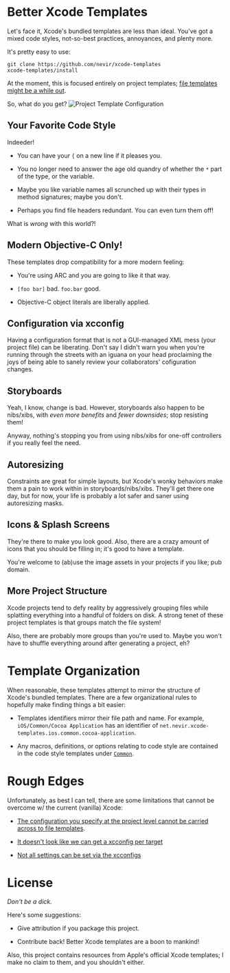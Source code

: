 Better Xcode Templates
======================

Let's face it, Xcode's bundled templates are less than ideal.  You've got a
mixed code styles, not-so-best practices, annoyances, and plenty more.

It's pretty easy to use:

    git clone https://github.com/nevir/xcode-templates
    xcode-templates/install

At the moment, this is focused entirely on project templates; [file templates
might be a while out](#rough-edges).

So, what do you get?
![Project Template Configuration](http://nevir.github.com/xcode-templates/images/configuration.png)


Your Favorite Code Style
------------------------

Indeeder!

* You can have your `{` on a new line if it pleases you.

* You no longer need to answer the age old quandry of whether the `*` part of
  the type, or the variable.

* Maybe you like variable names all scrunched up with their types in
method signatures; maybe you don't.

* Perhaps you find file headers redundant.  You can even turn them off!

What is _wrong_ with this world?!


Modern Objective-C Only!
------------------------

These templates drop compatibility for a more modern feeling:

* You're using ARC and you are going to like it that way.

* `[foo bar]` bad.  `foo.bar` good.

* Objective-C object literals are liberally applied.


Configuration via xcconfig
--------------------------

Having a configuration format that is not a GUI-managed XML mess (your project
file) can be liberating.  Don't say I didn't warn you when you're running
through the streets with an iguana on your head proclaiming the joys of being
able to sanely review your collaborators' cofiguration changes.


Storyboards
-----------

Yeah, I know, change is bad.  However, storyboards also happen to be nibs/xibs,
with _even more benefits_ and _fewer downsides_; stop resisting them!

Anyway, nothing's stopping you from using nibs/xibs for one-off controllers if
you really feel the need.


Autoresizing
------------

Constraints are great for simple layouts, but Xcode's wonky behaviors make them
a pain to work within in storyboards/nibs/xibs.  They'll get there one day, but
for now, your life is probably a lot safer and saner using autoresizing masks.


Icons & Splash Screens
----------------------

They're there to make you look good.  Also, there are a crazy amount of icons
that you should be filling in; it's good to have a template.

You're welcome to (ab)use the image assets in your projects if you like; pub
domain.


More Project Structure
----------------------

Xcode projects tend to defy reality by aggressively grouping files while
splatting everything into a handful of folders on disk.  A strong tenet of
these project templates is that groups match the file system!

Also, there are probably more groups than you're used to.  Maybe you won't have
to shuffle everything around after generating a project, eh?


Template Organization
=====================

When reasonable, these templates attempt to mirror the structure of Xcode's
bundled templates.  There are a few organizational rules to hopefully make
finding things a bit easier:

* Templates identifiers mirror their file path and name.  For example,
  `iOS/Common/Cocoa Application` has an identifier of
  `net.nevir.xcode-templates.ios.common.cocoa-application`.

* Any macros, definitions, or options relating to code style are contained in
  the code style templates under [`Common`](https://github.com/nevir/xcode-templates/tree/xcode-4.5/Project%20Templates/Common).


Rough Edges
===========

Unfortunately, as best I can tell, there are some limitations that cannot be
overcome w/ the current (vanilla) Xcode:

* [The configuration you specify at the project level cannot be carried across
  to file templates](http://stackoverflow.com/questions/13042974).

* [It doesn't look like we can get a xcconfig per target](https://github.com/nevir/xcode-templates/blob/4432e75fb9bdd0ac48d7dfcbdd025334e03d72dd/Project%20Templates/Common/Base.xctemplate/Templateinfo.plist#L102)

* [Not all settings can be set via the xcconfigs](https://github.com/nevir/xcode-templates/blob/4432e75fb9bdd0ac48d7dfcbdd025334e03d72dd/Project%20Templates/iOS/Common/Base.xctemplate/Templateinfo.plist#L22)


License
=======

_Don't be a dick._

Here's some suggestions:

* Give attribution if you package this project.

* Contribute back!  Better Xcode templates are a boon to mankind!

Also, this project contains resources from Apple's official Xcode templates; I
make no claim to them, and you shouldn't either.
